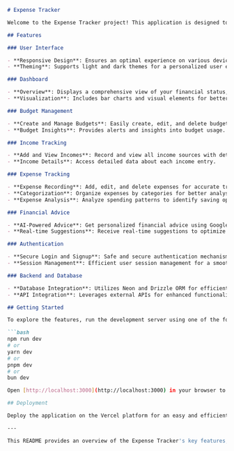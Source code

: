 ```markdown
# Expense Tracker

Welcome to the Expense Tracker project! This application is designed to help users manage their personal finances effectively, offering a range of features from budget management to AI-powered financial advice.

## Features

### User Interface

- **Responsive Design**: Ensures an optimal experience on various devices and screen sizes.
- **Theming**: Supports light and dark themes for a personalized user experience.

### Dashboard

- **Overview**: Displays a comprehensive view of your financial status, including budgets, incomes, and expenses.
- **Visualization**: Includes bar charts and visual elements for better financial data comprehension.

### Budget Management

- **Create and Manage Budgets**: Easily create, edit, and delete budgets to manage finances.
- **Budget Insights**: Provides alerts and insights into budget usage.

### Income Tracking

- **Add and View Incomes**: Record and view all income sources with detailed information.
- **Income Details**: Access detailed data about each income entry.

### Expense Tracking

- **Expense Recording**: Add, edit, and delete expenses for accurate tracking.
- **Categorization**: Organize expenses by categories for better analysis.
- **Expense Analysis**: Analyze spending patterns to identify saving opportunities.

### Financial Advice

- **AI-Powered Advice**: Get personalized financial advice using Google Generative AI.
- **Real-time Suggestions**: Receive real-time suggestions to optimize financial management.

### Authentication

- **Secure Login and Signup**: Safe and secure authentication mechanisms.
- **Session Management**: Efficient user session management for a smooth experience.

### Backend and Database

- **Database Integration**: Utilizes Neon and Drizzle ORM for efficient database operations.
- **API Integration**: Leverages external APIs for enhanced functionality.

## Getting Started

To explore the features, run the development server using one of the following commands:

```bash
npm run dev
# or
yarn dev
# or
pnpm dev
# or
bun dev

Open [http://localhost:3000](http://localhost:3000) in your browser to start using the Expense Tracker.

## Deployment

Deploy the application on the Vercel platform for an easy and efficient deployment process. For more details, refer to the [Next.js deployment documentation](https://nextjs.org/docs/app/building-your-application/deploying).

---

This README provides an overview of the Expense Tracker's key features, showcasing its capabilities in managing personal finances effectively.
```
